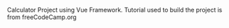 Calculator Project using Vue Framework. Tutorial used to build the project is from freeCodeCamp.org
